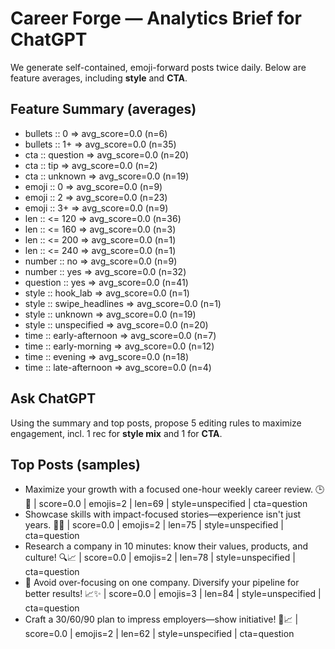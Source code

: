 # Career Forge — Analytics Brief for ChatGPT

We generate self-contained, emoji-forward posts twice daily. Below are feature averages, including **style** and **CTA**.

## Feature Summary (averages)

- bullets :: 0 => avg_score=0.0 (n=6)
- bullets :: 1+ => avg_score=0.0 (n=35)
- cta :: question => avg_score=0.0 (n=20)
- cta :: tip => avg_score=0.0 (n=2)
- cta :: unknown => avg_score=0.0 (n=19)
- emoji :: 0 => avg_score=0.0 (n=9)
- emoji :: 2 => avg_score=0.0 (n=23)
- emoji :: 3+ => avg_score=0.0 (n=9)
- len :: <= 120 => avg_score=0.0 (n=36)
- len :: <= 160 => avg_score=0.0 (n=3)
- len :: <= 200 => avg_score=0.0 (n=1)
- len :: <= 240 => avg_score=0.0 (n=1)
- number :: no => avg_score=0.0 (n=9)
- number :: yes => avg_score=0.0 (n=32)
- question :: yes => avg_score=0.0 (n=41)
- style :: hook_lab => avg_score=0.0 (n=1)
- style :: swipe_headlines => avg_score=0.0 (n=1)
- style :: unknown => avg_score=0.0 (n=19)
- style :: unspecified => avg_score=0.0 (n=20)
- time :: early-afternoon => avg_score=0.0 (n=7)
- time :: early-morning => avg_score=0.0 (n=12)
- time :: evening => avg_score=0.0 (n=18)
- time :: late-afternoon => avg_score=0.0 (n=4)

## Ask ChatGPT

Using the summary and top posts, propose 5 editing rules to maximize engagement, incl. 1 rec for **style mix** and 1 for **CTA**.

## Top Posts (samples)

- Maximize your growth with a focused one-hour weekly career review. 🕒💼  | score=0.0 | emojis=2 | len=69 | style=unspecified | cta=question
- Showcase skills with impact-focused stories—experience isn't just years. 🚀💼  | score=0.0 | emojis=2 | len=75 | style=unspecified | cta=question
- Research a company in 10 minutes: know their values, products, and culture! 🔍📈  | score=0.0 | emojis=2 | len=78 | style=unspecified | cta=question
- 💼 Avoid over-focusing on one company. Diversify your pipeline for better results! 📈✨  | score=0.0 | emojis=3 | len=84 | style=unspecified | cta=question
- Craft a 30/60/90 plan to impress employers—show initiative! 🚀📈  | score=0.0 | emojis=2 | len=62 | style=unspecified | cta=question
